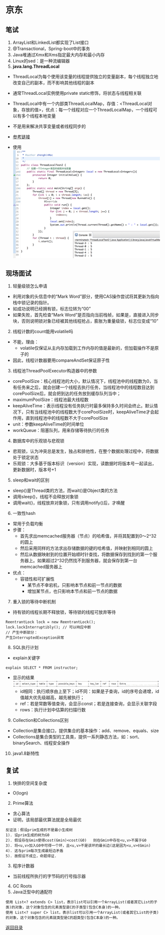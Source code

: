 # 京东
## 笔试
1. ArrayList和LinkedList都实现了List接口
2. @Transactional，Spring-boot中的事务
3. Java堆通过Xmx和Xms指定最大内存和最小内存
4. Linux的sed：是一种流编辑器
5. **java.lang.ThreadLocal**
* ThreadLocal为每个使用该变量的线程提供独立的变量副本，每个线程独立地改变自己的副本，而不影响其他线程的副本
* 通常ThreadLocal实例使用private static修饰，将状态与线程相关联
* ThreadLocal中有一个内部类ThreadLocalMap，存值：<ThreadLocal对象，存放的值>，优点：每一个线程对应一个ThreadLocalMap，一个线程可以有多个线程本地变量

* 不是用来解决共享变量或者线程同步的
* [参考链接](http://www.cnblogs.com/zhengbin/p/5674638.html)
* 使用
![](../img/threadlocal.png)

## 现场面试
1. 轻量级锁怎么申请
* 利用对象的头信息中的“Mark Word”部分，使用CAS操作尝试将其更新为指向栈中锁记录的指针。
* 如成功说明已经拥有锁，标志位转为“00”
* 如果失败，首先检查“Mark Word”是否指向当前栈帧，如果是，直接进入同步块，否则说明锁对象已经被其他线程抢占，膨胀为重量级锁，标志位变成“10”
2. 线程计数的count能用volatile吗
* 不能，理由：
    * volatile仅保证从主内存加载到工作内存的值是最新的，但加载操作不是原子的
* 因此，线程计数器要用compareAndSet保证原子性
3. 线程池ThreadPoolExecutor构造器中的参数
* corePoolSize：核心线程池的大小，默认情况下，线程池中的线程数为0，当有任务来之后，就会创建一个线程去执行任务，当线程池中的线程数目达到corePoolSize后，就会把到达的任务放到缓存队列当中；
* maximumPoolSize：线程池最大线程数
* keepAliveTime：表示线程没有任务执行时最多保持多久时间会终止。默认情况下，只有当线程池中的线程数大于corePoolSize时，keepAliveTime才会起作用，直到线程池中的线程数不大于corePoolSize
* unit：参数keepAliveTime的时间单位
* workQueue：阻塞队列，用来存储等待执行的任务
4. 数据库中的乐观锁与悲观锁
* 悲观锁，认为冲突总是发生，独占和排他性，在整个数据处理过程中，将数据处于锁定状态
* 乐观锁：大多基于版本标识（version）实现，读数据时将版本号一起读出，更新数据时，版本号+1
5. sleep和wait的区别
* sleep()是Thread类的方法，而wait()是Object类的方法
* 调用sleep()，线程不会释放对象锁
* 调用wait()，线程放弃对象锁，只有调用notify()后，才唤醒
6. 一致性hash
* 常用于负载均衡
* 步骤：
    * 首先求出memcached服务器（节点）的哈希值，并将其配置到0～2^32的圆上
    * 然后采用同样的方法求出存储数据的键的哈希值，并映射到相同的圆上
    * 然后从数据映射到的位置开始顺时针查找，将数据保存到找到的第一个服务器上。如果超过2^32仍然找不到服务器，就会保存到第一台memcached服务器上
* 优点：
    * 容错性和可扩展性
        * 某节点不幸宕机，只影响本节点和前一节点的数据
        * 增加某节点，也只影响本节点和前一节点的数据
7. 重入锁的等待中断机制
* 持有锁的线程长期不释放锁，等待锁的线程可放弃等待
```
ReentrantLock lock = new ReentrantLock();
lock.lockInterruptibly(); // 可以响应中断
// 产生中断部分：
产生InterruptedException异常
```
8. SQL执行计划
* explain关键字
```
explain SELECT * FROM instructor;
```
* 显示的结果
![](../img/explain.png)
    * id相同：执行顺序由上至下；id不同：如果是子查询，id的序号会递增，id值越大优先级越高，越先被执行；
    * ref：若是常数等值查询，会显示const；若是连接查询，会显示关联字段
    * rows：执行计划中估算的扫描行数
9. Collection和Collections区别
* Collection是集合接口，提供集合的基本操作：add、remove、equals、size
* Collections是集合类型的工具类，提供一系列静态方法，如：sort、binarySearch、线程安全操作
10. java1.8新特性

## 复试
1. 快排的空间复杂度
* O(logn)
2. Prime算法
* 贪心算法
* 证明，该局部最优算法就是全局最优
```
反证法：假设prim生成的不是最小生成树
1). 设prim生成的树为G0
2). 假设存在Gmin使得cost(Gmin)<cost(G0)   则在Gmin中存在<u,v>不属于G0
3). 将<u,v>加入G0中可得一个环，且<u,v>不是该环的最长边(这是因为<u,v>∈Gmin)
4). 这与prim每次生成最短边矛盾
5). 故假设不成立，命题得证.
```
3. 程序计数器
* 当前线程所执行的字节码的行号指示器
4. GC Roots
5. Java泛型中的通配符
```
使用 List<? extends C> list，表示list可以引用一个ArrayList(或者其它List的子类)的对象，这个对象包含的元素类型是C的子类型(包含C本身)的一种。
使用 List<? super C> list，表示list可以引用一个ArrayList(或者其它List的子类)的对象，这个对象包含的元素就类型是C的超类型(包含C本身)的一种。
```

[返回目录](../../CONTENTS.md)